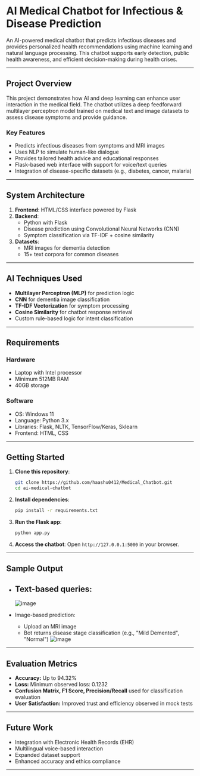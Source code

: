
# AI Medical Chatbot for Infectious & Disease Prediction

An AI-powered medical chatbot that predicts infectious diseases and provides personalized health recommendations using machine learning and natural language processing. This chatbot supports early detection, public health awareness, and efficient decision-making during health crises.

---

## Project Overview

This project demonstrates how AI and deep learning can enhance user interaction in the medical field. The chatbot utilizes a deep feedforward multilayer perceptron model trained on medical text and image datasets to assess disease symptoms and provide guidance.

### Key Features

- Predicts infectious diseases from symptoms and MRI images
- Uses NLP to simulate human-like dialogue
- Provides tailored health advice and educational responses
- Flask-based web interface with support for voice/text queries
- Integration of disease-specific datasets (e.g., diabetes, cancer, malaria)

---

## System Architecture

1. **Frontend**: HTML/CSS interface powered by Flask
2. **Backend**:
   - Python with Flask
   - Disease prediction using Convolutional Neural Networks (CNN)
   - Symptom classification via TF-IDF + cosine similarity
3. **Datasets**:
   - MRI images for dementia detection
   - 15+ text corpora for common diseases

---

## AI Techniques Used

- **Multilayer Perceptron (MLP)** for prediction logic
- **CNN** for dementia image classification
- **TF-IDF Vectorization** for symptom processing
- **Cosine Similarity** for chatbot response retrieval
- Custom rule-based logic for intent classification

---

## Requirements

### Hardware
- Laptop with Intel processor
- Minimum 512MB RAM
- 40GB storage

### Software
- OS: Windows 11
- Language: Python 3.x
- Libraries: Flask, NLTK, TensorFlow/Keras, Sklearn
- Frontend: HTML, CSS

---

## Getting Started

1. **Clone this repository**:
   ```bash
   git clone https://github.com/haashu0412/Medical_Chatbot.git
   cd ai-medical-chatbot
   ```

2. **Install dependencies**:
   ```bash
   pip install -r requirements.txt
   ```

3. **Run the Flask app**:
   ```bash
   python app.py
   ```

4. **Access the chatbot**:
   Open `http://127.0.0.1:5000` in your browser.

---

## Sample Output

- Text-based queries:
  - 
    ![image](https://github.com/user-attachments/assets/15b7e4ff-355c-405b-bcd5-9585f852da17)


- Image-based prediction:
  - Upload an MRI image
  - Bot returns disease stage classification (e.g., "Mild Demented", "Normal")
    ![image](https://github.com/user-attachments/assets/327c40e4-4c01-434f-8c17-6fdff4905d68)


---

## Evaluation Metrics

- **Accuracy:** Up to 94.32%
- **Loss:** Minimum observed loss: 0.1232
- **Confusion Matrix, F1 Score, Precision/Recall** used for classification evaluation
- **User Satisfaction:** Improved trust and efficiency observed in mock tests

---

## Future Work

- Integration with Electronic Health Records (EHR)
- Multilingual voice-based interaction
- Expanded dataset support
- Enhanced accuracy and ethics compliance

---


